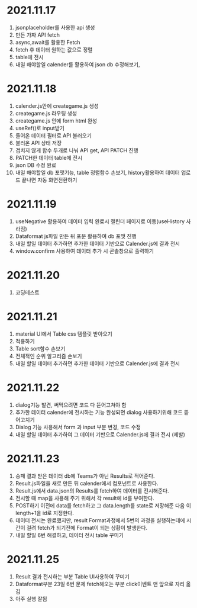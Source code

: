 # 2021.11.17 
1. jsonplaceholder를 사용한 api 생성
2. 만든 가짜 API fetch
3. async,await를 활용한 Fetch
4. fetch 후 데이터 원하는 값으로 정렬
5. table에 전시
6. 내일 해야할일 calender를 활용하여 json db 수정해보기, 

# 2021.11.18
1. calender.js안에 creategame.js 생성
2. creategame.js 라우팅 생성
3. creategame.js 안에 form html 완성
4. useRef()로 input받기
5. 들어온 데이터 필터로 API 불러오기
6. 불러온 API 상태 저장
7. 겹치지 않게 함수 두개로 나눠 API get, API PATCH 진행
8. PATCH한 데이터 table에 전시
9. json DB 수정 완료
10. 내일 해야할일 db 포맷기능, table 정렬함수 손보기, history활용하여 데이터 업로드 끝나면 자동 화면전환하기

# 2021.11.19
1. useNegative 활용하여 데이터 입력 완료시 캘린더 페이지로 이동(useHistory 사라짐)
2. Dataformat js파일 만든 뒤 포문 활용하여 db 포맷 진행
3. 내일 할일 데이터 추가하면 추가한 데이터 기반으로 Calender.js에 결과 전시
4. window.confirm 사용하여 데이터 추가 시 콘솔창으로 출력하기

# 2021.11.20
1. 코딩테스트

# 2021.11.21
1. material UI에서 Table css 템플릿 받아오기
2. 적용하기
3. Table sort함수 손보기
4. 전체적인 순위 알고리즘 손보기
5. 내일 할일 데이터 추가하면 추가한 데이터 기반으로 Calender.js에 결과 전시

# 2021.11.22
1. dialog기능 발견, 써먹으려면 코드 다 뜯어고쳐야 함
2. 추가한 데이터 calender에 전시하는 기능 완성되면 dialog 사용하기위해 코드 뜯어고치기
3. Dialog 기능 사용해서 form 과 input 부분 변경, 코드 수정
4. 내일 할일 데이터 추가하여 그 데이터 기반으로 Calender.js에 결과 전시 (제발)

# 2021.11.23
1. 승패 결과 받은 데이터 db에 Teams가 아닌 Results로 적어준다.
2. Result.js파일을 새로 만든 뒤 calender에서 컴포넌트로 사용한다.
3. Result.js에서 data.json의 Results를 fetch하여 데이터를 전시해준다.
4. 전시할 때 map을 사용해 주기 위해서 각 result에 id를 부여한다.
5. POST하기 이전에 data를 fetch하고 그 data.length를 state로 저장해준 다음 이 length+1을 id로 지정한다.
6. 데이터 전시는 완료했지만, result Format과정에서 5번의 과정을 실행하는데에 시간이 걸려 fetch가 되기전에 Format이 되는 상황이 발생한다.
7. 내일 할일 6번 해결하고, 데이터 전시 table 꾸미기

# 2021.11.25
1. Result 결과 전시하는 부분 Table UI사용하여 꾸미기
2. Dataformat부분 23일 6번 문제 fetch해오는 부분 click이벤트 맨 앞으로 자리 옮김
3. 아주 실행 잘됨